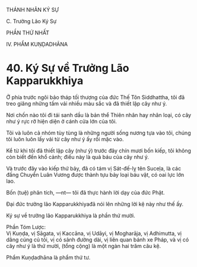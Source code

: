 THÁNH NHÂN KÝ SỰ

C. Trưởng Lão Ký Sự

PHẦN THỨ NHẤT

IV. PHẨM KUṆḌADHĀNA

# 40. Ký Sự về Trưởng Lão Kapparukkhiya

Ở phía trước ngôi bảo tháp tối thượng của đức Thế Tôn Siddhattha, tôi đã treo giăng những tấm vải nhiều màu sắc và đã thiết lập cây như ý.

Nơi chốn nào tôi đi tái sanh dầu là bản thể Thiên nhân hay nhân loại, có cây như ý rực rỡ hiện diện ở cánh cửa lớn của tôi.

Tôi và luôn cả nhóm tùy tùng là những người sống nương tựa vào tôi, chúng tôi luôn luôn lấy vải từ cây như ý ấy rồi mặc vào.

Kể từ khi tôi đã thiết lập cây (như ý) trước đây chín mươi bốn kiếp, tôi không còn biết đến khổ cảnh; điều này là quả báu của cây như ý.

Và trước đây vào kiếp thứ bảy, đã có tám vị Sát-đế-lỵ tên Suceḷa, là các đấng Chuyển Luân Vương được thành tựu bảy loại báu vật, có oai lực lớn lao.

Bốn (tuệ) phân tích, ―nt― tôi đã thực hành lời dạy của đức Phật.

Đại đức trưởng lão Kapparukkhiyađã nói lên những lời kệ này như thế ấy.

Ký sự về trưởng lão Kapparukkhiya là phần thứ mười.

Phần Tóm Lược:  
Vị Kuṇḍa, vị Sāgata, vị Kaccāna, vị Udāyi, vị Mogharāja, vị Adhimutta, vị dâng cúng củ tỏi, vị có sảnh đường dài, vị liên quan bánh xe Pháp, và vị có cây như ý là thứ mười, (tổng cộng) là một ngàn hai trăm câu kệ.

Phẩm Kuṇḍadhāna là phẩm thứ tư.
